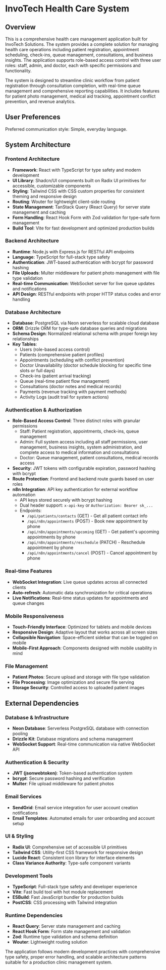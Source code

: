 # InvoTech Health Care System

## Overview

This is a comprehensive health care management application built for InvoTech Solutions. The system provides a complete solution for managing health care operations including patient registration, appointment scheduling, check-ins, queue management, consultations, and business insights. The application supports role-based access control with three user roles: staff, admin, and doctor, each with specific permissions and functionality.

The system is designed to streamline clinic workflow from patient registration through consultation completion, with real-time queue management and comprehensive reporting capabilities. It includes features for patient photo management, medical aid tracking, appointment conflict prevention, and revenue analytics.

## User Preferences

Preferred communication style: Simple, everyday language.

## System Architecture

### Frontend Architecture
- **Framework**: React with TypeScript for type safety and modern development
- **UI Library**: Shadcn/UI components built on Radix UI primitives for accessible, customizable components
- **Styling**: Tailwind CSS with CSS custom properties for consistent theming and responsive design
- **Routing**: Wouter for lightweight client-side routing
- **State Management**: TanStack Query (React Query) for server state management and caching
- **Form Handling**: React Hook Form with Zod validation for type-safe form management
- **Build Tool**: Vite for fast development and optimized production builds

### Backend Architecture
- **Runtime**: Node.js with Express.js for RESTful API endpoints
- **Language**: TypeScript for full-stack type safety
- **Authentication**: JWT-based authentication with bcrypt for password hashing
- **File Uploads**: Multer middleware for patient photo management with file type validation
- **Real-time Communication**: WebSocket server for live queue updates and notifications
- **API Design**: RESTful endpoints with proper HTTP status codes and error handling

### Database Architecture
- **Database**: PostgreSQL via Neon serverless for scalable cloud database
- **ORM**: Drizzle ORM for type-safe database queries and migrations
- **Schema Design**: Normalized relational schema with proper foreign key relationships
- **Key Tables**:
  - Users (role-based access control)
  - Patients (comprehensive patient profiles)
  - Appointments (scheduling with conflict prevention)
  - Doctor Unavailability (doctor schedule blocking for specific time slots or full days)
  - Check-ins (patient arrival tracking)
  - Queue (real-time patient flow management)
  - Consultations (doctor notes and medical records)
  - Payments (revenue tracking with payment methods)
  - Activity Logs (audit trail for system actions)

### Authentication & Authorization
- **Role-Based Access Control**: Three distinct roles with granular permissions
  - Staff: Patient registration, appointments, check-ins, queue management
  - Admin: Full system access including all staff permissions, user management, business insights, system administration, and complete access to medical information and consultations
  - Doctor: Queue management, patient consultations, medical records access
- **Security**: JWT tokens with configurable expiration, password hashing with bcrypt
- **Route Protection**: Frontend and backend route guards based on user roles
- **n8n Integration**: API key authentication for external workflow automation
  - API keys stored securely with bcrypt hashing
  - Dual header support: `x-api-key` or `Authorization: Bearer sk_...`
  - Endpoints: 
    - `/api/patients/contacts` (GET) - Get all patient contact info
    - `/api/n8n/appointments` (POST) - Book new appointment by phone
    - `/api/n8n/appointments/upcoming` (GET) - Get patient's upcoming appointments by phone
    - `/api/n8n/appointments/reschedule` (PATCH) - Reschedule appointment by phone
    - `/api/n8n/appointments/cancel` (POST) - Cancel appointment by phone

### Real-time Features
- **WebSocket Integration**: Live queue updates across all connected clients
- **Auto-refresh**: Automatic data synchronization for critical operations
- **Live Notifications**: Real-time status updates for appointments and queue changes

### Mobile Responsiveness
- **Touch-Friendly Interface**: Optimized for tablets and mobile devices
- **Responsive Design**: Adaptive layout that works across all screen sizes
- **Collapsible Navigation**: Space-efficient sidebar that can be toggled on mobile
- **Mobile-First Approach**: Components designed with mobile usability in mind

### File Management
- **Patient Photos**: Secure upload and storage with file type validation
- **File Processing**: Image optimization and secure file serving
- **Storage Security**: Controlled access to uploaded patient images

## External Dependencies

### Database & Infrastructure
- **Neon Database**: Serverless PostgreSQL database with connection pooling
- **Drizzle Kit**: Database migrations and schema management
- **WebSocket Support**: Real-time communication via native WebSocket API

### Authentication & Security
- **JWT (jsonwebtoken)**: Token-based authentication system
- **bcrypt**: Secure password hashing and verification
- **Multer**: File upload middleware for patient photos

### Email Services
- **SendGrid**: Email service integration for user account creation notifications
- **Email Templates**: Automated emails for user onboarding and account setup

### UI & Styling
- **Radix UI**: Comprehensive set of accessible UI primitives
- **Tailwind CSS**: Utility-first CSS framework for responsive design
- **Lucide React**: Consistent icon library for interface elements
- **Class Variance Authority**: Type-safe component variants

### Development Tools
- **TypeScript**: Full-stack type safety and developer experience
- **Vite**: Fast build tool with hot module replacement
- **ESBuild**: Fast JavaScript bundler for production builds
- **PostCSS**: CSS processing with Tailwind integration

### Runtime Dependencies
- **React Query**: Server state management and caching
- **React Hook Form**: Form state management and validation
- **Zod**: Runtime type validation and schema definition
- **Wouter**: Lightweight routing solution

The application follows modern development practices with comprehensive type safety, proper error handling, and scalable architecture patterns suitable for a production clinic management system.